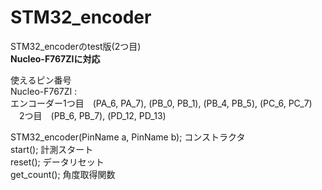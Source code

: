 # STM32_encoder  
STM32_encoderのtest版(2つ目)  
**Nucleo-F767ZIに対応**  
  
使えるピン番号  
Nucleo-F767ZI :  
エンコーダー1つ目　(PA_6, PA_7), (PB_0, PB_1), (PB_4, PB_5), (PC_6, PC_7)   
          　2つ目　(PB_6, PB_7), (PD_12, PD_13)  

STM32_encoder(PinName a, PinName b);        コンストラクタ  
start();                                    計測スタート  
reset();                                    データリセット  
get_count();                                角度取得関数  
